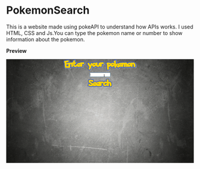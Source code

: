 # PokemonSearch

This is a website made using pokeAPI to understand how APIs works. I used HTML, CSS and Js.You can type the pokemon name or number to show information about the pokemon.

**Preview**

<img src="preview.gif" alt="drawing"/>
